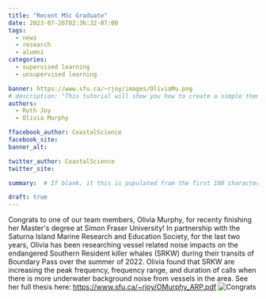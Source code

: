 ```yaml
---
title: "Recent MSc Graduate"
date: 2023-07-26T02:36:32-07:00
tags: 
  - news
  - research
  - alumni
categories: 
  - supervised learning
  - unsupervised learning

banner: https://www.sfu.ca/~rjoy/images/OliviaMu.png
# description: "This tutorial will show you how to create a simple theme in Hugo. I assume that you are familiar with HTML, the bash command line, and that you are comfortable using Markdown to format content."
authors: 
  - Ruth Joy
  - Olivia Murphy

ffacebook_author: CoastalScience
facebook_site: 
banner_alt: 

twitter_author: CoastalScience
twitter_site:

summary:  # If blank, it this is populated from the first 100 characters from the post 

draft: true
---
```


Congrats to one of our team members, Olivia Murphy, for recenty finishing her Master's degree at Simon Fraser University! In partnership with the Saturna Island Marine Research and Education Society, for the last two years, Olivia has been researching vessel related noise impacts on the endangered Southern Resident killer whales (SRKW) during their transits of Boundary Pass over the summer of 2022. Olivia found that SRKW are increasing the peak frequency, frequency range, and duration of calls when there is more underwater background noise from vessels in the area. See her full thesis here: https://www.sfu.ca/~rjoy/OMurphy_ARP.pdf
![Congrats](https://media.istockphoto.com/id/960999328/vector/congratulations-card-with-light-rays.jpg?s=1024x1024&w=is&k=20&c=YJi2Ajk6QKNH7opy74UgpF7Rvh7OaDOYcwq88ZF-erU=)
